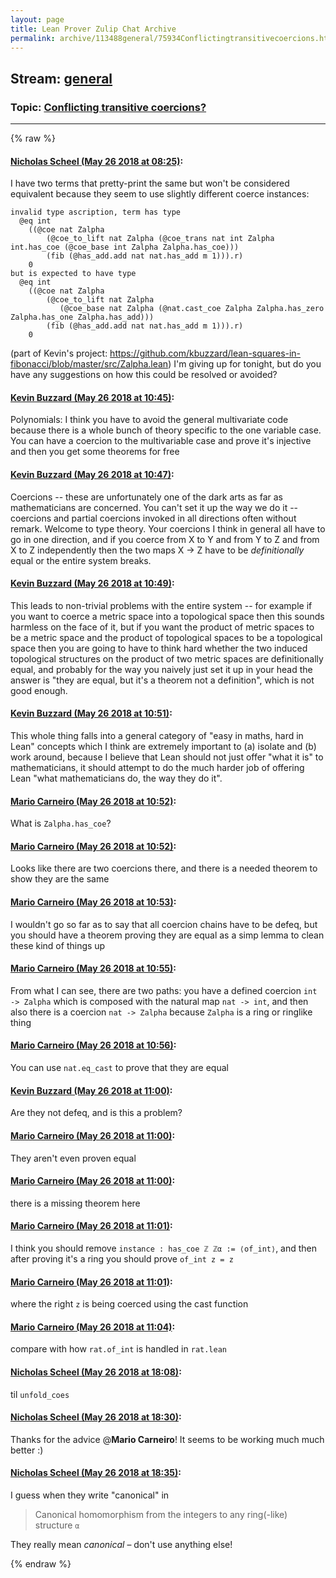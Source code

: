 ```yaml
---
layout: page
title: Lean Prover Zulip Chat Archive 
permalink: archive/113488general/75934Conflictingtransitivecoercions.html
---
```


## Stream: [general](index.html)
### Topic: [Conflicting transitive coercions?](75934Conflictingtransitivecoercions.html)

---


{% raw %}
#### [ Nicholas Scheel (May 26 2018 at 08:25)](https://leanprover.zulipchat.com/#narrow/stream/113488-general/topic/Conflicting%20transitive%20coercions%3F/near/127117518):
I have two terms that pretty-print the same but won't be considered equivalent because they seem to use slightly different coerce instances:
```
invalid type ascription, term has type
  @eq int
    ((@coe nat Zalpha
        (@coe_to_lift nat Zalpha (@coe_trans nat int Zalpha int.has_coe (@coe_base int Zalpha Zalpha.has_coe)))
        (fib (@has_add.add nat nat.has_add m 1))).r)
    0
but is expected to have type
  @eq int
    ((@coe nat Zalpha
        (@coe_to_lift nat Zalpha
           (@coe_base nat Zalpha (@nat.cast_coe Zalpha Zalpha.has_zero Zalpha.has_one Zalpha.has_add)))
        (fib (@has_add.add nat nat.has_add m 1))).r)
    0
```
(part of Kevin's project: https://github.com/kbuzzard/lean-squares-in-fibonacci/blob/master/src/Zalpha.lean)
I'm giving up for tonight, but do you have any suggestions on how this could be resolved or avoided?

#### [ Kevin Buzzard (May 26 2018 at 10:45)](https://leanprover.zulipchat.com/#narrow/stream/113488-general/topic/Conflicting%20transitive%20coercions%3F/near/127120917):
Polynomials: I think you have to avoid the general multivariate code because there is a whole bunch of theory specific to the one variable case. You can have a coercion to the multivariable case and prove it's injective and then you get some theorems for free

#### [ Kevin Buzzard (May 26 2018 at 10:47)](https://leanprover.zulipchat.com/#narrow/stream/113488-general/topic/Conflicting%20transitive%20coercions%3F/near/127120965):
Coercions -- these are unfortunately one of the dark arts as far as mathematicians are concerned. You can't set it up the way we do it -- coercions and partial coercions invoked in all directions often without remark. Welcome to type theory. Your coercions I think in general all have to go in one direction, and if you coerce from X to Y and from Y to Z and from X to Z independently then the two maps X -> Z have to be *definitionally* equal or the entire system breaks.

#### [ Kevin Buzzard (May 26 2018 at 10:49)](https://leanprover.zulipchat.com/#narrow/stream/113488-general/topic/Conflicting%20transitive%20coercions%3F/near/127121012):
This leads to non-trivial problems with the entire system -- for example if you want to coerce a metric space into a topological space then this sounds harmless on the face of it, but if you want the product of metric spaces to be a metric space and the product of topological spaces to be a topological space then you are going to have to think hard whether the two induced topological structures on the product of two metric spaces are definitionally equal, and probably for the way you naively just set it up in your head the answer is "they are equal, but it's a theorem not a definition", which is not good enough.

#### [ Kevin Buzzard (May 26 2018 at 10:51)](https://leanprover.zulipchat.com/#narrow/stream/113488-general/topic/Conflicting%20transitive%20coercions%3F/near/127121071):
This whole thing falls into a general category of "easy in maths, hard in Lean" concepts which I think are extremely important to (a) isolate and (b) work around, because I believe that Lean should not just offer "what it is" to mathematicians, it should attempt to do the much harder job of offering Lean "what mathematicians do, the way they do it".

#### [ Mario Carneiro (May 26 2018 at 10:52)](https://leanprover.zulipchat.com/#narrow/stream/113488-general/topic/Conflicting%20transitive%20coercions%3F/near/127121114):
What is `Zalpha.has_coe`?

#### [ Mario Carneiro (May 26 2018 at 10:52)](https://leanprover.zulipchat.com/#narrow/stream/113488-general/topic/Conflicting%20transitive%20coercions%3F/near/127121118):
Looks like there are two coercions there, and there is a needed theorem to show they are the same

#### [ Mario Carneiro (May 26 2018 at 10:53)](https://leanprover.zulipchat.com/#narrow/stream/113488-general/topic/Conflicting%20transitive%20coercions%3F/near/127121128):
I wouldn't go so far as to say that all coercion chains have to be defeq, but you should have a theorem proving they are equal as a simp lemma to clean these kind of things up

#### [ Mario Carneiro (May 26 2018 at 10:55)](https://leanprover.zulipchat.com/#narrow/stream/113488-general/topic/Conflicting%20transitive%20coercions%3F/near/127121191):
From what I can see, there are two paths: you have a defined coercion `int -> Zalpha` which is composed with the natural map `nat -> int`, and then also there is a coercion `nat -> Zalpha` because `Zalpha` is a ring or ringlike thing

#### [ Mario Carneiro (May 26 2018 at 10:56)](https://leanprover.zulipchat.com/#narrow/stream/113488-general/topic/Conflicting%20transitive%20coercions%3F/near/127121241):
You can use `nat.eq_cast` to prove that they are equal

#### [ Kevin Buzzard (May 26 2018 at 11:00)](https://leanprover.zulipchat.com/#narrow/stream/113488-general/topic/Conflicting%20transitive%20coercions%3F/near/127121352):
Are they not defeq, and is this a problem?

#### [ Mario Carneiro (May 26 2018 at 11:00)](https://leanprover.zulipchat.com/#narrow/stream/113488-general/topic/Conflicting%20transitive%20coercions%3F/near/127121355):
They aren't even proven equal

#### [ Mario Carneiro (May 26 2018 at 11:00)](https://leanprover.zulipchat.com/#narrow/stream/113488-general/topic/Conflicting%20transitive%20coercions%3F/near/127121357):
there is a missing theorem here

#### [ Mario Carneiro (May 26 2018 at 11:01)](https://leanprover.zulipchat.com/#narrow/stream/113488-general/topic/Conflicting%20transitive%20coercions%3F/near/127121368):
I think you should remove `instance : has_coe ℤ ℤα := ⟨of_int⟩`, and then after proving it's a ring you should prove `of_int z = z`

#### [ Mario Carneiro (May 26 2018 at 11:01)](https://leanprover.zulipchat.com/#narrow/stream/113488-general/topic/Conflicting%20transitive%20coercions%3F/near/127121370):
where the right `z` is being coerced using the cast function

#### [ Mario Carneiro (May 26 2018 at 11:04)](https://leanprover.zulipchat.com/#narrow/stream/113488-general/topic/Conflicting%20transitive%20coercions%3F/near/127121460):
compare with how `rat.of_int` is handled in `rat.lean`

#### [ Nicholas Scheel (May 26 2018 at 18:08)](https://leanprover.zulipchat.com/#narrow/stream/113488-general/topic/Conflicting%20transitive%20coercions%3F/near/127132931):
til `unfold_coes`

#### [ Nicholas Scheel (May 26 2018 at 18:30)](https://leanprover.zulipchat.com/#narrow/stream/113488-general/topic/Conflicting%20transitive%20coercions%3F/near/127133498):
Thanks for the advice @**Mario Carneiro**! It seems to be working much much better :)

#### [ Nicholas Scheel (May 26 2018 at 18:35)](https://leanprover.zulipchat.com/#narrow/stream/113488-general/topic/Conflicting%20transitive%20coercions%3F/near/127133604):
I guess when they write "canonical" in
> Canonical homomorphism from the integers to any ring(-like) structure `α`

They really mean *canonical* – don't use anything else!


{% endraw %}
